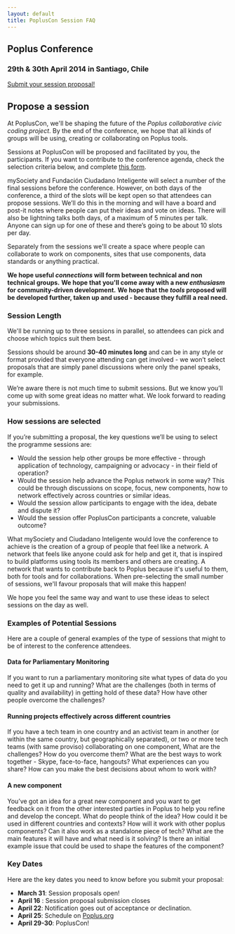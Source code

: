```yaml
---
layout: default
title: PoplusCon Session FAQ
---
```


<div class="clipped">
  <h2>Poplus Conference</h2>
  <h3>29th & 30th April 2014 in Santiago, Chile</h3>
</div>

<div class="center">
  <a class="btn-red" href="https://docs.google.com/forms/d/1pnQCs-Uok2rd4AhwNhVC9ZUxBygqBJjgOlmWp1MxCNI/viewform">Submit your session proposal!</a>
</div>

## Propose a session

At PoplusCon, we'll be shaping the future of the *Poplus collaborative civic coding project*. By the end of the conference, we hope that all kinds of groups will be using, creating or collaborating on Poplus tools.

Sessions at PoplusCon will be proposed and facilitated by you, the participants. If you want to contribute to the conference agenda, check the selection criteria below, and complete [this form][form].

mySociety and Fundación Ciudadano Inteligente will select a number of the final sessions before the conference.  However, on both days of the conference, a third of the slots will be kept open so that attendees can propose sessions. We’ll do this in the morning and will have a board and post-it notes where people can put their ideas and vote on ideas. There will also be lightning talks both days, of a maximum of 5 minutes per talk. Anyone can sign up for one of these and there’s going to be about 10 slots per day.


Separately from the sessions we'll create a space where people can collaborate to work on components, sites that use components, data standards or anything practical. 

**We hope useful *connections* will form between technical and non technical groups.**
**We hope that you'll come away with a new *enthusiasm* for community-driven development.**
**We hope that the *tools* proposed will be developed further, taken up and used - because they fulfill a real need.** 



### Session Length
We'll be running up to three sessions in parallel, so attendees can pick and choose which topics suit them best. 

Sessions should be around **30-40 minutes long** and can be in any style or format provided that everyone attending can get involved - we won’t select proposals that are simply panel discussions where only the panel speaks, for example.

We’re aware there is not much time to submit sessions. But we know you’ll come up with some great ideas no matter what. We look forward to reading your submissions.

### How sessions are selected

If you’re submitting a proposal, the key questions we’ll be using to select the programme sessions are:

+ Would the session help other groups be more effective - through application of technology, campaigning or advocacy - in their field of operation?
+ Would the session help advance the Poplus network in some way? This could be through discussions on scope, focus, new components, how to network effectively across countries or similar ideas.
+ Would the session allow participants to engage with the idea, debate and dispute it?
+ Would the session offer PoplusCon participants a concrete, valuable outcome?

What mySociety and Ciudadano Inteligente would love the conference to achieve is the creation of a group of people that feel like a network. A network that feels like anyone could ask for help and get it, that is inspired to build platforms using tools its members and others are creating. A network that wants to contribute back to Poplus because it's useful to them, both for tools and for collaborations. When pre-selecting the small number of sessions, we'll favour proposals that will make this happen! 

We hope you feel the same way and want to use these ideas to select sessions on the day as well.

### Examples of Potential Sessions

Here are a couple of general examples of the type of sessions that might to be of interest to the conference attendees.

#### Data for Parliamentary Monitoring
If you want to run a parliamentary monitoring site what types of data do you need to get it up and running?  What are the challenges (both in terms of quality and availability) in getting hold of these data?  How have other people overcome the challenges?


#### Running projects effectively across different countries
If you have a tech team in one country and an activist team in another (or within the same country, but geographically separated), or two or more tech teams (with same proviso) collaborating on one component, What are the challenges? How do you overcome them? What are the best ways to work together - Skype, face-to-face, hangouts? What experiences can you share? How can you make the best decisions about whom to work with? 

#### A new component
You’ve got an idea for a great new component and you want to get feedback on it from the other interested parties in Poplus to help you refine and develop the concept. What do people think of the idea? How could it be used in different countries and contexts? How will it work with other poplus components? Can it also work as a standalone piece of tech? What are the main features it will have and what need is it solving? Is there an initial example issue that could be used to shape the features of the component?

### Key Dates

Here are the key dates you need to know before you submit your proposal:

+ **March 31**: Session proposals open!
+ **April 16** : Session proposal submission closes
+ **April 22**: Notification goes out of acceptance or declination. 
+ **April 25**: Schedule on [Poplus.org][poplus.org]
+ **April 29-30**: PoplusCon!


[poplus.org]: http://poplus.org/index.html
[form]: https://docs.google.com/forms/d/1pnQCs-Uok2rd4AhwNhVC9ZUxBygqBJjgOlmWp1MxCNI/viewform

